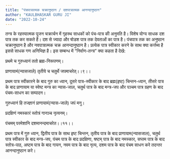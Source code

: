 ```yaml
---
title: "पंचपात्रात्मक चक्रानुष्ठान / दशपात्रात्मक आनन्दानुष्ठान"
author: "KAULBHASKAR GURU JI"
date: "2022-10-24"
---
```


तन्त्र के रहस्यात्मक पूजन चक्रार्चन में गृहस्थ साधकों को पंच-पात्र की अनुमति है। विशेष योग्य साधक दश पात्र तक कर सकते हैं। दश से ज्यादा और षोडश पात्र तक देवताओं का पात्र है। पंचपात्र तक का अनुष्ठान चक्रानुष्ठान है और नवपात्रात्मक चक्र आनन्दानुष्ठान है। प्रत्येक पात्र स्वीकार करने के साथ क्या कर्त्तब्य है इससे साधक गण अनिभिज्ञ है। इस सम्बन्ध में “निर्वाण-तन्त्र” क्या कहता है देखे:

प्रथमे च गुरुध्यानं ततो ब्रह्म-निरूपणम्।

प्राणायामं(न्यासजाले) तृतीये च चतुर्थे जपमाचरेत्।।९।।

प्रथम पात्र स्वीकारने के बाद गुरु का ध्यान, दूसरे पात्र-स्वीकार के बाद ब्रह्म(इष्ट) चिन्तन-ध्यान, तीसरे पात्र के बाद प्राणायाम या स्वेष्ट मन्त्र का न्यास-जाल, चतुर्थ पात्र के बाद मन्त्र-जप और पञ्चम पात्र ग्रहण के बाद पंचम-साधन का सम्पादन।

गुरुध्यानं हि तज्ज्ञानं प्राणायामं(न्यास-जाले) जपं मनु।

प्रदक्षिणं नमस्कारं स्तोत्रं गानञ्च नृत्यनम्।

पंचमम् परमेशानि दशमानन्दमाचरेत।।११।।

प्रथम पात्र में गुरु ध्यान, द्वितीय पात्र के साथ इष्ट चिन्तन, तृतीय पात्र के बाद प्राणायाम(न्यासजाल), चतुर्थ पात्र स्वीकार के बाद मन्त्र-जप, पंचम पात्र के बाद प्रदक्षिणा, षष्टम् पात्र के बाद नमस्कार, सप्तम पात्र के बाद स्तोत्र-पाठ, अष्टम पात्र के बाद गायन, नवम पात्र के बाद नृत्य, दशम पात्र के बाद पंचम साधन करे तदन्तर आनन्दानुष्ठान करे।
